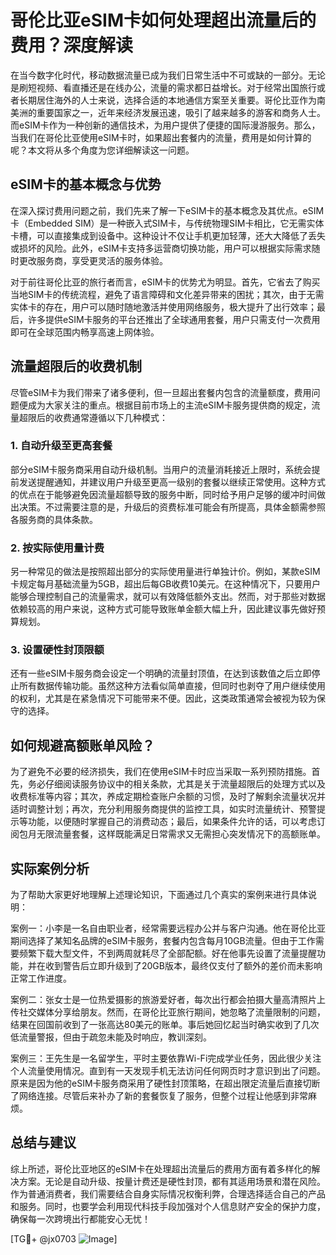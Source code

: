 # 哥伦比亚eSIM卡如何处理超出流量后的费用？深度解读

在当今数字化时代，移动数据流量已成为我们日常生活中不可或缺的一部分。无论是刷短视频、看直播还是在线办公，流量的需求都日益增长。对于经常出国旅行或者长期居住海外的人士来说，选择合适的本地通信方案至关重要。哥伦比亚作为南美洲的重要国家之一，近年来经济发展迅速，吸引了越来越多的游客和商务人士。而eSIM卡作为一种创新的通信技术，为用户提供了便捷的国际漫游服务。那么，当我们在哥伦比亚使用eSIM卡时，如果超出套餐内的流量，费用是如何计算的呢？本文将从多个角度为您详细解读这一问题。

## eSIM卡的基本概念与优势

在深入探讨费用问题之前，我们先来了解一下eSIM卡的基本概念及其优点。eSIM卡（Embedded SIM）是一种嵌入式SIM卡，与传统物理SIM卡相比，它无需实体卡槽，可以直接集成到设备中。这种设计不仅让手机更加轻薄，还大大降低了丢失或损坏的风险。此外，eSIM卡支持多运营商切换功能，用户可以根据实际需求随时更改服务商，享受更灵活的服务体验。

对于前往哥伦比亚的旅行者而言，eSIM卡的优势尤为明显。首先，它省去了购买当地SIM卡的传统流程，避免了语言障碍和文化差异带来的困扰；其次，由于无需实体卡的存在，用户可以随时随地激活并使用网络服务，极大提升了出行效率；最后，许多提供eSIM卡服务的平台还推出了全球通用套餐，用户只需支付一次费用即可在全球范围内畅享高速上网体验。

## 流量超限后的收费机制

尽管eSIM卡为我们带来了诸多便利，但一旦超出套餐内包含的流量额度，费用问题便成为大家关注的重点。根据目前市场上的主流eSIM卡服务提供商的规定，流量超限后的收费通常遵循以下几种模式：

### 1. 自动升级至更高套餐
部分eSIM卡服务商采用自动升级机制。当用户的流量消耗接近上限时，系统会提前发送提醒通知，并建议用户升级至更高一级别的套餐以继续正常使用。这种方式的优点在于能够避免因流量超额导致的服务中断，同时给予用户足够的缓冲时间做出决策。不过需要注意的是，升级后的资费标准可能会有所提高，具体金额需参照各服务商的具体条款。

### 2. 按实际使用量计费
另一种常见的做法是按照超出部分的实际使用量进行单独计价。例如，某款eSIM卡规定每月基础流量为5GB，超出后每GB收费10美元。在这种情况下，只要用户能够合理控制自己的流量需求，就可以有效降低额外支出。然而，对于那些对数据依赖较高的用户来说，这种方式可能导致账单金额大幅上升，因此建议事先做好预算规划。

### 3. 设置硬性封顶限额
还有一些eSIM卡服务商会设定一个明确的流量封顶值，在达到该数值之后立即停止所有数据传输功能。虽然这种方法看似简单直接，但同时也剥夺了用户继续使用的权利，尤其是在紧急情况下可能带来不便。因此，这类政策通常会被视为较为保守的选择。

## 如何规避高额账单风险？

为了避免不必要的经济损失，我们在使用eSIM卡时应当采取一系列预防措施。首先，务必仔细阅读服务协议中的相关条款，尤其是关于流量超限后的处理方式以及收费标准等内容；其次，养成定期检查账户余额的习惯，及时了解剩余流量状况并适时调整计划；再次，充分利用服务商提供的监控工具，如实时流量统计、预警提示等功能，以便随时掌握自己的消费动态；最后，如果条件允许的话，可以考虑订阅包月无限流量套餐，这样既能满足日常需求又无需担心突发情况下的高额账单。

## 实际案例分析

为了帮助大家更好地理解上述理论知识，下面通过几个真实的案例来进行具体说明：

案例一：小李是一名自由职业者，经常需要远程办公并与客户沟通。他在哥伦比亚期间选择了某知名品牌的eSIM卡服务，套餐内包含每月10GB流量。但由于工作需要频繁下载大型文件，不到两周就耗尽了全部配额。好在他事先设置了流量提醒功能，并在收到警告后立即升级到了20GB版本，最终仅支付了额外的差价而未影响正常工作进度。

案例二：张女士是一位热爱摄影的旅游爱好者，每次出行都会拍摄大量高清照片上传社交媒体分享给朋友。然而，在哥伦比亚旅行期间，她忽略了流量限制的问题，结果在回国前收到了一张高达80美元的账单。事后她回忆起当时确实收到了几次低流量警报，但由于疏忽未能及时响应，教训深刻。

案例三：王先生是一名留学生，平时主要依靠Wi-Fi完成学业任务，因此很少关注个人流量使用情况。直到有一天发现手机无法访问任何网页时才意识到出了问题。原来是因为他的eSIM卡服务商采用了硬性封顶策略，在超出限定流量后直接切断了网络连接。尽管后来补办了新的套餐恢复了服务，但整个过程让他感到非常麻烦。

## 总结与建议

综上所述，哥伦比亚地区的eSIM卡在处理超出流量后的费用方面有着多样化的解决方案。无论是自动升级、按量计费还是硬性封顶，都有其适用场景和潜在风险。作为普通消费者，我们需要结合自身实际情况权衡利弊，合理选择适合自己的产品和服务。同时，也要学会利用现代科技手段加强对个人信息财产安全的保护力度，确保每一次跨境出行都能安心无忧！

[TG💪+ @jx0703 ![Image](https://github.com/user-attachments/assets/dbca1d08-cadb-493c-b0ec-ad6f7a83f270)]